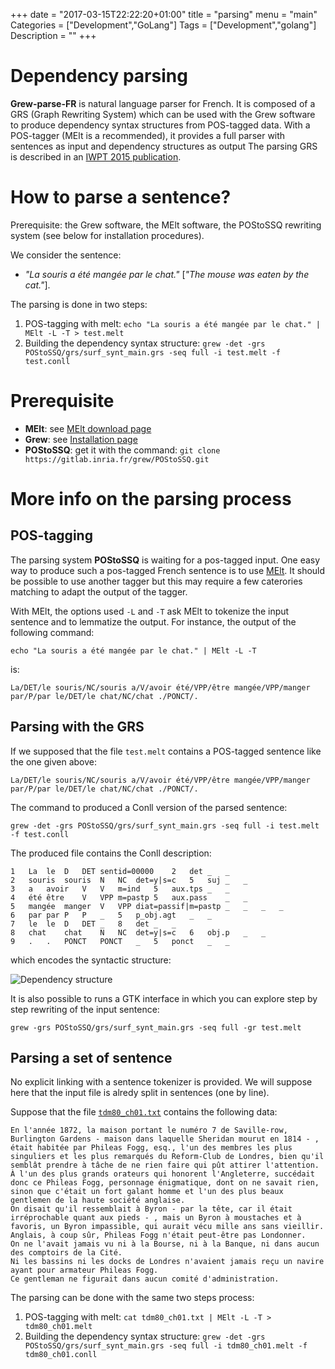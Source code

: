 +++
date = "2017-03-15T22:22:20+01:00"
title = "parsing"
menu = "main"
Categories = ["Development","GoLang"]
Tags = ["Development","golang"]
Description = ""
+++

# Dependency parsing

**Grew-parse-FR** is natural language parser for French.
It is composed of a GRS (Graph Rewriting System) which can be used with the Grew software to produce dependency syntax structures from POS-tagged data.
With a POS-tagger (MElt is a recommended), it provides a full parser with sentences as input and dependency structures as output
The parsing GRS is described in an [IWPT 2015 publication](https://hal.inria.fr/hal-01188694).

# How to parse a sentence?
Prerequisite: the Grew software, the MElt software, the POStoSSQ rewriting system (see below for installation procedures).

We consider the sentence:

- *"La souris a été mangée par le chat."* [*"The mouse was eaten by the cat."*].

The parsing is done in two steps:

1. POS-tagging with melt: `echo "La souris a été mangée par le chat." | MElt -L -T > test.melt`
2. Building the dependency syntax structure: `grew -det -grs POStoSSQ/grs/surf_synt_main.grs -seq full -i test.melt -f test.conll`


# Prerequisite

 * **MElt**: see [MElt download page](https://gforge.inria.fr/frs/?group_id=481)
 * **Grew**: see [Installation page](../installation)
 * **POStoSSQ**: get it with the command: `git clone https://gitlab.inria.fr/grew/POStoSSQ.git`

# More info on the parsing process

## POS-tagging
The parsing system **POStoSSQ** is waiting for a pos-tagged input.
One easy way to produce such a pos-tagged French sentence is to use [MElt](https://gforge.inria.fr/frs/?group_id=481).
It should be possible to use another tagger but this may require a few caterories matching to adapt the output of the tagger.

With MElt, the options used `-L` and `-T` ask MElt to tokenize the input sentence and to lemmatize the output.
For instance, the output of the following command:

`echo "La souris a été mangée par le chat." | MElt -L -T`

is:

```
La/DET/le souris/NC/souris a/V/avoir été/VPP/être mangée/VPP/manger par/P/par le/DET/le chat/NC/chat ./PONCT/.
```

## Parsing with the GRS

If we supposed that the file `test.melt` contains a POS-tagged sentence like the one given above:

```
La/DET/le souris/NC/souris a/V/avoir été/VPP/être mangée/VPP/manger par/P/par le/DET/le chat/NC/chat ./PONCT/.
```

The command to produced a Conll version of the parsed sentence:

`grew -det -grs POStoSSQ/grs/surf_synt_main.grs -seq full -i test.melt -f test.conll`

The produced file contains the Conll description:
```
1	La	le	D	DET	sentid=00000	2	det	_	_
2	souris	souris	N	NC	det=y|s=c	5	suj	_	_
3	a	avoir	V	V	m=ind	5	aux.tps	_	_
4	été	être	V	VPP	m=pastp	5	aux.pass	_	_
5	mangée	manger	V	VPP	diat=passif|m=pastp	_	_	_	_
6	par	par	P	P	_	5	p_obj.agt	_	_
7	le	le	D	DET	_	8	det	_	_
8	chat	chat	N	NC	det=y|s=c	6	obj.p	_	_
9	.	.	PONCT	PONCT	_	5	ponct	_	_
```

which encodes the syntactic structure:

![Dependency structure](/img/test.surf.svg)

It is also possible to runs a GTK interface in which you can explore step by step rewriting of the input sentence:

`grew -grs POStoSSQ/grs/surf_synt_main.grs -seq full -gr test.melt`

## Parsing a set of sentence
No explicit linking with a sentence tokenizer is provided.
We will suppose here that the input file is alredy split in sentences (one by line).

Suppose that the file [`tdm80_ch01.txt`](/examples/tdm80_ch01.txt) contains the following data:

```
En l'année 1872, la maison portant le numéro 7 de Saville-row, Burlington Gardens - maison dans laquelle Sheridan mourut en 1814 - , était habitée par Phileas Fogg, esq., l'un des membres les plus singuliers et les plus remarqués du Reform-Club de Londres, bien qu'il semblât prendre à tâche de ne rien faire qui pût attirer l'attention.
À l'un des plus grands orateurs qui honorent l'Angleterre, succédait donc ce Phileas Fogg, personnage énigmatique, dont on ne savait rien, sinon que c'était un fort galant homme et l'un des plus beaux gentlemen de la haute société anglaise.
On disait qu'il ressemblait à Byron - par la tête, car il était irréprochable quant aux pieds - , mais un Byron à moustaches et à favoris, un Byron impassible, qui aurait vécu mille ans sans vieillir.
Anglais, à coup sûr, Phileas Fogg n'était peut-être pas Londonner.
On ne l'avait jamais vu ni à la Bourse, ni à la Banque, ni dans aucun des comptoirs de la Cité.
Ni les bassins ni les docks de Londres n'avaient jamais reçu un navire ayant pour armateur Phileas Fogg.
Ce gentleman ne figurait dans aucun comité d'administration.
```

The parsing can be done with the same two steps process:

1. POS-tagging with melt: `cat tdm80_ch01.txt | MElt -L -T > tdm80_ch01.melt`
2. Building the dependency syntax structure: `grew -det -grs POStoSSQ/grs/surf_synt_main.grs -seq full -i tdm80_ch01.melt -f tdm80_ch01.conll`

